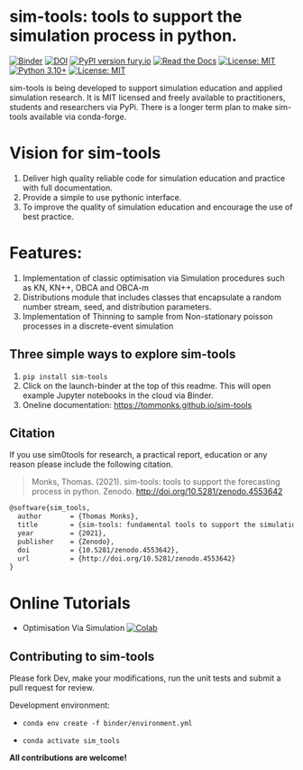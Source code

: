 # sim-tools: tools to support the simulation process in python.

[![Binder](https://mybinder.org/badge_logo.svg)](https://mybinder.org/v2/gh/TomMonks/sim-tools/HEAD)
[![DOI](https://zenodo.org/badge/225608065.svg)](https://zenodo.org/badge/latestdoi/225608065)
[![PyPI version fury.io](https://badge.fury.io/py/sim-tools.svg)](https://pypi.python.org/pypi/sim-tools/)
[![Read the Docs](https://readthedocs.org/projects/pip/badge/?version=latest)](https://tommonks.github.io/sim-tools)
[![License: MIT](https://img.shields.io/badge/License-MIT-yellow.svg)](https://opensource.org/licenses/MIT)
[![Python 3.10+](https://img.shields.io/badge/python-3.10+-blue.svg)](https://www.python.org/downloads/release/python-360+/)
[![License: MIT](https://img.shields.io/badge/ORCID-0000--0003--2631--4481-brightgreen)](https://orcid.org/0000-0003-2631-4481)

sim-tools is being developed to support simulation education and applied simulation research.  It is MIT licensed and freely available to practitioners, students and researchers via PyPi.  There is a longer term plan to make sim-tools available via conda-forge.

 # Vision for sim-tools

 1. Deliver high quality reliable code for simulation education and practice with full documentation.
 2. Provide a simple to use pythonic interface.
 3. To improve the quality of simulation education and encourage the use of best practice.

# Features:

1. Implementation of classic optimisation via Simulation procedures such as KN, KN++, OBCA and OBCA-m
2. Distributions module that includes classes that encapsulate a random number stream, seed, and distribution parameters.
3. Implementation of Thinning to sample from Non-stationary poisson processes in a discrete-event simulation

## Three simple ways to explore sim-tools

1. `pip install sim-tools`
2. Click on the launch-binder at the top of this readme. This will open example Jupyter notebooks in the cloud via Binder.
3. Oneline documentation: https://tommonks.github.io/sim-tools

## Citation

If you use sim0tools for research, a practical report, education or any reason please include the following citation.

> Monks, Thomas. (2021). sim-tools: tools to support the forecasting process in python. Zenodo. http://doi.org/10.5281/zenodo.4553642

```tex
@software{sim_tools,
  author       = {Thomas Monks},
  title        = {sim-tools: fundamental tools to support the simulation process in python},
  year         = {2021},
  publisher    = {Zenodo},
  doi          = {10.5281/zenodo.4553642},
  url          = {http://doi.org/10.5281/zenodo.4553642}
}
```

# Online Tutorials

* Optimisation Via Simulation [![Colab](https://colab.research.google.com/assets/colab-badge.svg)](https://colab.research.google.com/github/TomMonks/sim-tools/blob/master/examples/sw21_tutorial.ipynb)


## Contributing to sim-tools

Please fork Dev, make your modifications, run the unit tests and submit a pull request for review.

Development environment:

* `conda env create -f binder/environment.yml`

* `conda activate sim_tools`

**All contributions are welcome!**
